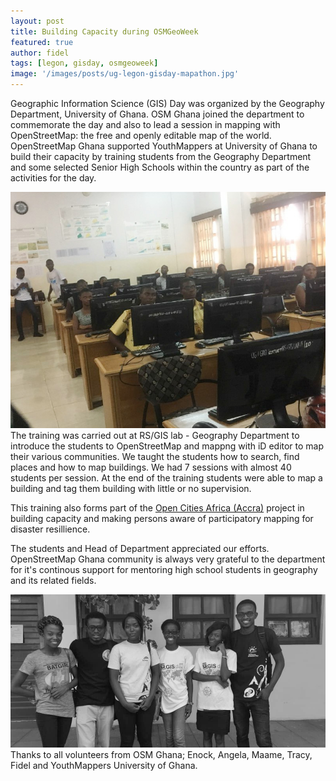 ```yaml
---
layout: post
title: Building Capacity during OSMGeoWeek
featured: true
author: fidel
tags: [legon, gisday, osmgeoweek]
image: '/images/posts/ug-legon-gisday-mapathon.jpg'
---
```


Geographic Information Science (GIS) Day was organized by the Geography Department, University of Ghana. OSM Ghana joined the department to commemorate the day and also to lead a session in mapping with OpenStreetMap: the free and openly editable map of the world. OpenStreetMap Ghana supported YouthMappers at University of Ghana to build their capacity by training students from the Geography Department and some selected Senior High Schools within the country as part of the activities for the day.

![GIS Day UG](/images/posts/gis-day-ug.jpg)
The training was carried out at RS/GIS lab - Geography Department to introduce the students to OpenStreetMap and mappng with iD editor to map their various communities. We taught the students how to search, find places and how to map buildings. We had 7 sessions with almost 40 students per session. At the end of the training students were able to map a building and tag them building with little or no supervision. 

This training also forms part of the [Open Cities Africa (Accra)](http://www.opencitiesproject.org/) project in building capacity and making persons aware of participatory mapping for disaster resillience.

The students and Head of Department appreciated our efforts. OpenStreetMap Ghana community is always very grateful to the department for it's continous support for mentoring high school students in geography and its related fields.

![GIS Day UG](/images/posts/osmghana-volunteers.jpg)
Thanks to all volunteers from OSM Ghana; Enock, Angela, Maame, Tracy, Fidel and YouthMappers University of Ghana.